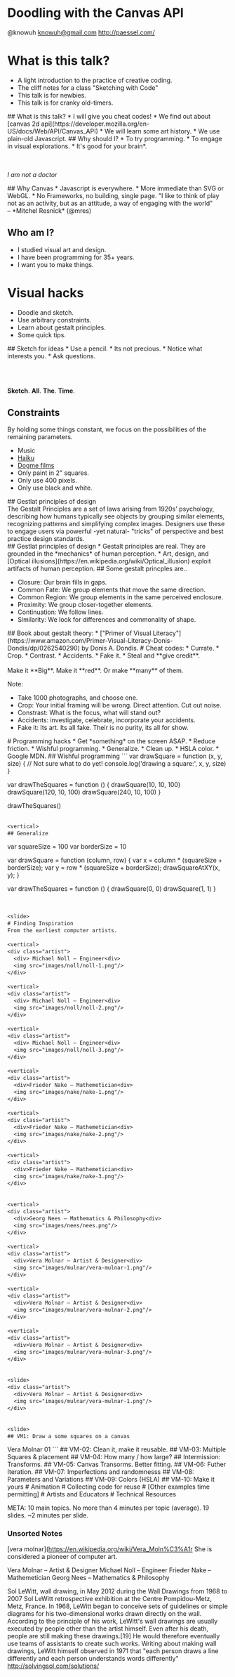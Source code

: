 
# Doodling with the Canvas API
@knowuh
knowuh@gmail.com http://paessel.com/

<slide>

# What is this talk?
  * A light introduction to the practice of creative coding.
  * The cliff notes for a class "Sketching with Code"
  * This talk is for newbies.
  * This talk is for cranky old-timers.


<vertical>
## What is this talk?
* I will give you cheat codes!
* We find out about [canvas 2d api](https://developer.mozilla.org/en-US/docs/Web/API/Canvas_API)
* We will learn some art history.
* We use plain-old Javascript.

<vertical>
## Why should I?
  * To try programming.
  * To engage in visual explorations.
  * It's good for your brain*.

</br></br>
*I am not a doctor*


<vertical>
## Why Canvas
  * Javascript is everywhere.
  * More immediate than SVG or WebGL.
  * No Frameworks, no building, single page.


<slide>
"I like to think of play not as an activity, but as an attitude, a way of engaging with the world"
<br/>–  *Mitchel Resnick*  (@mres)

<slide>

## Who am I?
  * I studied visual art and design.
  * I have been programming for 35+ years.
  * I want you to make things.

<slide>

# Visual hacks
  * Doodle and sketch.
  * Use arbitrary constraints.
  * Learn about gestalt principles.
  * Some quick tips.

<vertical>
## Sketch for ideas
* Use a pencil.
* Its not precious.
* Notice what interests you.
* Ask questions.

<br/><br/>

<span class="fragment">**Sketch**.</span>
<span class="fragment">**All**.</span>
<span class="fragment">**The**.</span>
<span class="fragment">**Time**.</span>


<vertical>

## Constraints
By holding some things constant, we focus on the possibilities of the remaining parameters.
* Music
* [Haiku](https://en.wikipedia.org/wiki/Haiku)
* [Dogme films](https://en.m.wikipedia.org/wiki/Dogme_95)
* Only paint in 2" squares.
* Only use 400 pixels.
* Only use black and white.

<vertical>
## Gestlat principles of design
  <div class="left">
    The Gestalt Principles are a set of laws arising from 1920s' psychology, describing how humans typically see objects by grouping similar elements, recognizing patterns and simplifying complex images. Designers use these to engage users via powerful -yet natural- "tricks" of perspective and best practice design standards.
  <div class="left">
<vertical>
## Gestlat principles of design
* Gestalt principles are real. They are grounded in the *mechanics* of human perception.
* Art, design, and [Optical illusions](https://en.wikipedia.org/wiki/Optical_illusion) exploit artifacts of human perception.

<vertical>
## Some gestalt princples are..

* Closure: Our brain fills in gaps.
* Common Fate: We group elements that move the same direction.
* Common Region: We group elements in the same perceived enclosure.
* Proximity: We group closer-together elements.
* Continuation: We follow lines.
* Similarity: We look for differences and commonality of shape.

<vertical>
## Book about gestalt theory:
* ["Primer of Visual Literacy"](https://www.amazon.com/Primer-Visual-Literacy-Donis-Dondis/dp/0262540290) by Donis A. Dondis.

<slide>
# Cheat codes:
  * Currate.
  * Crop.
  * Contrast.
  * Accidents.
  * Fake it.
  * Steal and  **give credit**.
  <br/><br/>
<div>
  <span class="fragment">Make it **Big**.</span>
  <span class="fragment">Make it **red**.</span>
  <span class="fragment">Or make **many** of them.</span>
</div>

Note:
* Take 1000 photographs, and choose one.
* Crop: Your initial framing will be wrong. Direct attention. Cut out noise.
* Constrast: What is the focus, what will stand out?
* Accidents: investigate, celebrate, incorporate your accidents.
* Fake it: Its art. Its all fake. Their is no purity, its all for show.

<slide>
# Programming hacks
* Get *something* on the screen ASAP.
* Reduce friction.
* Wishful programming.
* Generalize.
* Clean up.
* HSLA color.
* Google MDN.

<vertical>
## Wishful programming
```
  var drawSquare = function (x, y, size) {
    // Not sure what to do yet!
    console.log('drawing a square:', x, y, size)
  }

  var drawTheSquares = function () {
    drawSquare(10, 10, 100)
    drawSquare(120, 10, 100)
    drawSquare(240, 10, 100)
  }

  drawTheSquares()
```

<vertical>
## Generalize
```
  var squareSize = 100
  var borderSize = 10

  var drawSquare = function (column, row) {
    var x = column * (squareSize + borderSize);
    var y = row * (squareSize + borderSize);
    drawSquareAtXY(x, y);
  }

  var drawTheSquares = function () {
    drawSquare(0, 0)
    drawSquare(1, 1)
  }

```


<slide>
# Finding Inspiration
From the earliest computer artists.

<vertical>
<div class="artist">
  <div> Michael Noll – Engineer<div>
  <img src="images/noll/noll-1.png"/>
</div>

<vertical>
<div class="artist">
  <div> Michael Noll – Engineer<div>
  <img src="images/noll/noll-2.png"/>
</div>

<vertical>
<div class="artist">
  <div> Michael Noll – Engineer<div>
  <img src="images/noll/noll-3.png"/>
</div>

<vertical>
<div class="artist">
  <div>Frieder Nake – Mathemetician<div>
  <img src="images/nake/nake-1.png"/>
</div>

<vertical>
<div class="artist">
  <div>Frieder Nake – Mathemetician<div>
  <img src="images/nake/nake-2.png"/>
</div>

<vertical>
<div class="artist">
  <div>Frieder Nake – Mathemetician<div>
  <img src="images/nake/nake-3.png"/>
</div>


<vertical>
<div class="artist">
  <div>Georg Nees – Mathematics & Philosophy<div>
  <img src="images/nees/nees.png"/>
</div>

<vertical>
<div class="artist">
  <div>Vera Molnar – Artist & Designer<div>
  <img src="images/mulnar/vera-mulnar-1.png"/>
</div>

<vertical>
<div class="artist">
  <div>Vera Molnar – Artist & Designer<div>
  <img src="images/mulnar/vera-mulnar-2.png"/>
</div>

<vertical>
<div class="artist">
  <div>Vera Molnar – Artist & Designer<div>
  <img src="images/mulnar/vera-mulnar-3.png"/>
</div>


<slide>
<div class="artist">
  <div>Vera Molnar – Artist & Designer<div>
  <img src="images/mulnar/vera-mulnar-1.png"/>
</div>


<slide>
## VM1: Draw a some squares on a canvas
```
<html>
  <head>
    <title>Vera Molnar 01</title>
    <style>
      // ...
    </style>
  </head>
  <body>
    Vera Molnar 01
    <canvas width="500" height="500"></canvas>
  </body>
  <script>
    // Get some place to draw:
    var canvas = document.querySelector('canvas');
    var context = canvas.getContext('2d');

    // draw one square:
    context.strokeStyle = "black";
    context.beginPath();
    context.moveTo(10,10);
    context.lineTo(100,10);
    context.lineTo(100,100);
    context.lineTo(10,100);
    context.lineTo(10,10);
    context.stroke();

  </script>
</html>
```
<slide>
## VM-02: Clean it, make it reusable.
## VM-03: Multiple Squares & placement
## VM-04: How many / how large?
## Intermission: Transforms.
## VM-05: Canvas Transorms. Better fitting.
## VM-06: Futher Iteration.
## VM-07: Imperfections and randomnesss
## VM-08: Parameters and Variations
## VM-09: Colors (HSLA)
## VM-10: Make it yours
# Animation
# Collecting code for reuse
# [Other examples time permitting]
# Artists and Educators
# Technical Resources


META:
10 main topics.  No more than 4 minutes per topic (average).
19 slides.  ~2 minutes per slide.

### Unsorted Notes

[vera molnar](https://en.wikipedia.org/wiki/Vera_Moln%C3%A1r
She is considered a pioneer of computer art.

Vera Molnar – Artist & Designer
Michael Noll – Engineer
Frieder Nake – Mathemetician
Georg Nees – Mathematics & Philosophy



Sol LeWitt, wall drawing, in May 2012 during the Wall Drawings from 1968 to 2007 Sol LeWitt retrospective exhibition at the Centre Pompidou-Metz, Metz, France.
In 1968, LeWitt began to conceive sets of guidelines or simple diagrams for his two-dimensional works drawn directly on the wall. According to the principle of his work, LeWitt's wall drawings are usually executed by people other than the artist himself. Even after his death, people are still making these drawings.[19] He would therefore eventually use teams of assistants to create such works. Writing about making wall drawings, LeWitt himself observed in 1971 that "each person draws a line differently and each person understands words differently"
http://solvingsol.com/solutions/
